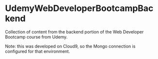# UdemyWebDeveloperBootcampBackend
Collection of content from the backend portion of the Web Developer Bootcamp course from Udemy.

Note: this was developed on Cloud9, so the Mongo connection is configured for that environment.
